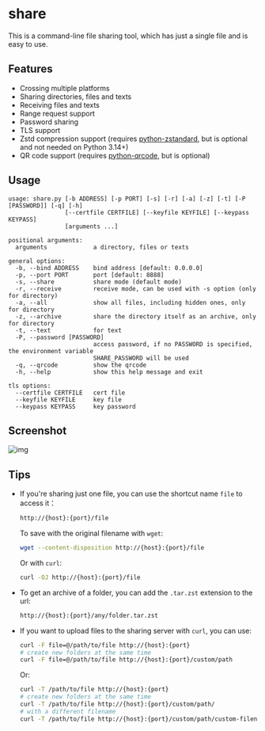 # share
This is a command-line file sharing tool, which has just a single file and is easy to use.

## Features
- Crossing multiple platforms
- Sharing directories, files and texts
- Receiving files and texts
- Range request support
- Password sharing
- TLS support
- Zstd compression support (requires [python-zstandard](https://github.com/indygreg/python-zstandard), but is optional and not needed on Python 3.14+)
- QR code support (requires [python-qrcode](https://github.com/lincolnloop/python-qrcode), but is optional)

## Usage
```
usage: share.py [-b ADDRESS] [-p PORT] [-s] [-r] [-a] [-z] [-t] [-P [PASSWORD]] [-q] [-h]
                [--certfile CERTFILE] [--keyfile KEYFILE] [--keypass KEYPASS]
                [arguments ...]

positional arguments:
  arguments             a directory, files or texts

general options:
  -b, --bind ADDRESS    bind address [default: 0.0.0.0]
  -p, --port PORT       port [default: 8888]
  -s, --share           share mode (default mode)
  -r, --receive         receive mode, can be used with -s option (only for directory)
  -a, --all             show all files, including hidden ones, only for directory
  -z, --archive         share the directory itself as an archive, only for directory
  -t, --text            for text
  -P, --password [PASSWORD]
                        access password, if no PASSWORD is specified, the environment variable
                        SHARE_PASSWORD will be used
  -q, --qrcode          show the qrcode
  -h, --help            show this help message and exit

tls options:
  --certfile CERTFILE   cert file
  --keyfile KEYFILE     key file
  --keypass KEYPASS     key password
```

## Screenshot
![img](https://github.com/beavailable/share/blob/main/screenshot.gif)

## Tips
- If you're sharing just one file, you can use the shortcut name `file` to access it：
    ```bash
    http://{host}:{port}/file
    ```
    To save with the original filename with `wget`:
    ```bash
    wget --content-disposition http://{host}:{port}/file
    ```
    Or with `curl`:
    ```bash
    curl -OJ http://{host}:{port}/file
    ```
- To get an archive of a folder, you can add the `.tar.zst` extension to the url:
    ```bash
    http://{host}:{port}/any/folder.tar.zst
    ```
- If you want to upload files to the sharing server with `curl`, you can use:
    ```bash
    curl -F file=@/path/to/file http://{host}:{port}
    # create new folders at the same time
    curl -F file=@/path/to/file http://{host}:{port}/custom/path
    ```
    Or:
    ```bash
    curl -T /path/to/file http://{host}:{port}
    # create new folders at the same time
    curl -T /path/to/file http://{host}:{port}/custom/path/
    # with a different filename
    curl -T /path/to/file http://{host}:{port}/custom/path/custom-filename
    ```

